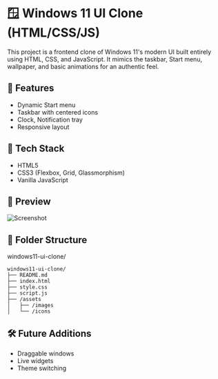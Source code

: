 # 🪟 Windows 11 UI Clone (HTML/CSS/JS)

This project is a frontend clone of Windows 11's modern UI built entirely using HTML, CSS, and JavaScript. It mimics the taskbar, Start menu, wallpaper, and basic animations for an authentic feel.

## 📂 Features
- Dynamic Start menu
- Taskbar with centered icons
- Clock, Notification tray
- Responsive layout

## 📁 Tech Stack
- HTML5
- CSS3 (Flexbox, Grid, Glassmorphism)
- Vanilla JavaScript

## 📸 Preview
![Screenshot](https://github.com/user-attachments/assets/5630c5f6-ab0a-481f-9839-9c50d16878ba)

## 📌 Folder Structure
windows11-ui-clone/
```
windows11-ui-clone/
├── README.md
├── index.html
├── style.css
├── script.js
├── /assets
│   ├── /images
│   └── /icons
```

## 🛠️ Future Additions
- Draggable windows
- Live widgets
- Theme switching
